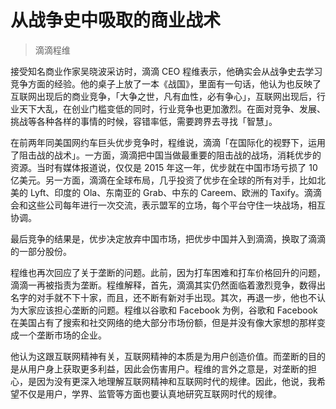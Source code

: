 # 从战争史中吸取的商业战术

> 滴滴程维

接受知名商业作家吴晓波采访时，滴滴 CEO 程维表示，他确实会从战争史去学习竞争方面的经验。他的桌子上放了一本《战国》，里面有一句话，他认为也反映了互联网出现后的商业竞争，「大争之世，凡有血性，必有争心」，互联网出现后，行业天下大乱，在创业门槛变低的同时，行业竞争也更加激烈。在面对竞争、发展、挑战等各种各样的事情的时候，容错率低，需要跨界去寻找「智慧」。

在前两年同美国网约车巨头优步竞争时，程维说，滴滴「在国际化的视野下，运用了阻击战的战术」。一方面，滴滴把中国当做最重要的阻击战的战场，消耗优步的资源。当时有媒体报道说，仅仅是 2015 年这一年，优步就在中国市场亏损了 10 亿美元。另一方面，滴滴在全球布局，几乎投资了优步在全球的所有对手，比如北美的 Lyft、印度的 Ola、东南亚的 Grab、中东的 Careem、欧洲的 Taxify。滴滴会和这些公司每年进行一次交流，表示盟军的立场，每个平台守住一块战场，相互协调。

最后竞争的结果是，优步决定放弃中国市场，把优步中国并入到滴滴，换取了滴滴的一部分股份。

程维也再次回应了关于垄断的问题。此前，因为打车困难和打车价格回升的问题，滴滴一再被指责为垄断。程维解释，首先，滴滴其实仍然面临着激烈竞争，数得出名字的对手就不下十家，而且，还不断有新对手出现。其次，再退一步，他也不认为大家应该担心垄断的问题。程维以谷歌和 Facebook 为例，谷歌和 Facebook 在美国占有了搜索和社交网络的绝大部分市场份额，但是并没有像大家想的那样变成一个垄断市场的企业。

他认为这跟互联网精神有关，互联网精神的本质是为用户创造价值。而垄断的目的是从用户身上获取更多利益，因此会伤害用户。程维的言外之意是，对垄断的担心，是因为没有更深入地理解互联网精神和互联网时代的规律。因此，他说，我希望不仅是用户，学界、监管等方面也要认真地研究互联网时代的规律。

